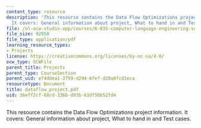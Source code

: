 ```yaml
---
content_type: resource
description: 'This resource contains the Data Flow Optimizations project information.
  It covers: General information about project, What to hand in and Test cases.'
file: /ol-ocw-studio-app/courses/6-035-computer-language-engineering-sma-5502-fall-2005/36eff2cf68cd336bd93b63df56b52fd4_dataflow_project.pdf
file_size: 92958
file_type: application/pdf
learning_resource_types:
- Projects
license: https://creativecommons.org/licenses/by-nc-sa/4.0/
ocw_type: OCWFile
parent_title: Projects
parent_type: CourseSection
parent_uid: e74ddea1-3759-d294-6fef-d20a8fcd1eca
resourcetype: Document
title: dataflow_project.pdf
uid: 36eff2cf-68cd-336b-d93b-63df56b52fd4
---
```

This resource contains the Data Flow Optimizations project information. It covers: General information about project, What to hand in and Test cases.